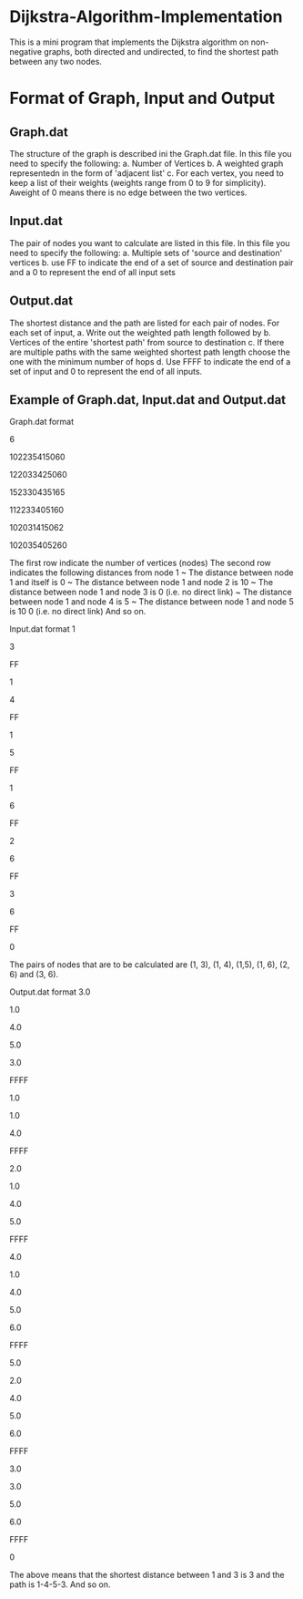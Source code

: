 # Dijkstra-Algorithm-Implementation
This is a mini program that implements the Dijkstra algorithm on non-negative graphs, both directed and undirected, to find the shortest path between any two nodes.
# Format of Graph, Input and Output
## Graph.dat
The structure of the graph is described ini the Graph.dat file. In this file you need to specify the following:
a. Number of Vertices
b. A weighted graph representedn in the form of 'adjacent list'
c. For each vertex, you need to keep a list of their weights (weights range from 0 to 9 for simplicity). Aweight of 0 means there is no edge between the two vertices.
## Input.dat
The pair of nodes you want to calculate are listed in this file. In this file you need to specify the following:
a. Multiple sets of 'source and destination' vertices
b. use FF to indicate the end of a set of source and destination pair and a 0 to represent the end of all input sets
## Output.dat
The shortest distance and the path are listed for each pair of nodes. For each set of input,
a. Write out the weighted path length followed by
b. Vertices of the entire 'shortest path' from source to destination
c. If there are multiple paths with the same weighted shortest path length choose the one with the minimum number of hops
d. Use FFFF to indicate the end of a set of input and 0 to represent the end of all inputs.

## Example of Graph.dat, Input.dat and Output.dat
Graph.dat format

6

102235415060

122033425060

152330435165

112233405160

102031415062

102035405260

The first row indicate the number of vertices (nodes)
The second row indicates the following distances from node 1
~ The distance between node 1 and itself is 0
~ The distance between node 1 and node 2 is 10
~ The distance between node 1 and node 3 is 0 (i.e. no direct link)
~ The distance between node 1 and node 4 is 5
~ The distance between node 1 and node 5 is 10 0 (i.e. no direct link)
And so on.

Input.dat format
1

3

FF

1

4

FF

1

5

FF

1

6

FF

2

6

FF

3

6

FF

0

The pairs of nodes that are to be calculated are (1, 3), (1, 4), (1,5), (1, 6), (2, 6) and (3, 6).

Output.dat format
3.0

1.0

4.0

5.0

3.0

FFFF

1.0

1.0

4.0

FFFF

2.0

1.0

4.0

5.0

FFFF

4.0

1.0

4.0

5.0

6.0

FFFF

5.0

2.0

4.0

5.0

6.0

FFFF

3.0

3.0

5.0

6.0

FFFF

0

The above means that the shortest distance between 1 and 3 is 3 and the path is 1-4-5-3.
And so on.
